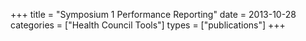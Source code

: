 +++
title = "Symposium 1 Performance Reporting"
date = 2013-10-28
categories = ["Health Council Tools"]
types = ["publications"]
+++
